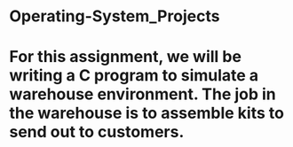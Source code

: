 # Operating-System_Projects

# For this assignment, we will be writing a C program to simulate a warehouse environment. The job in the warehouse is to assemble kits to send out to customers.

